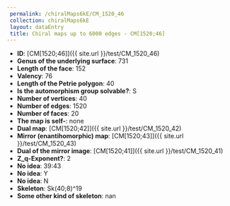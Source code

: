 ```yaml
--- 
 permalink: /chiralMaps6kE/CM_1520_46 
 collection: chiralMaps6kE
 layout: dataEntry
 title: Chiral maps up to 6000 edges - CM[1520;46]
---
```


- **ID**: [CM[1520;46]]({{ site.url }}/test/CM_1520_46)
- **Genus of the underlying surface**: 731
- **Length of the face**: 152
- **Valency**: 76
- **Length of the Petrie polygon**: 40
- **Is the automorphism group solvable?**: S
- **Number of vertices**: 40
- **Number of edges**: 1520
- **Number of faces**: 20
- **The map is self-**: none
- **Dual map**: [CM[1520;42]]({{ site.url }}/test/CM_1520_42)
- **Mirror (enantihomorphic) map**: [CM[1520;43]]({{ site.url }}/test/CM_1520_43)
- **Dual of the mirror image**: [CM[1520;41]]({{ site.url }}/test/CM_1520_41)
- **Z_q-Exponent?**: 2
- **No idea**:  39:43
- **No idea**: Y
- **No idea**: N
- **Skeleton**: Sk(40;8)^19
- **Some other kind of skeleton**: nan
